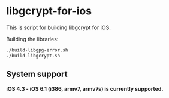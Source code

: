 # libgcrypt-for-ios

This is script for building libgcrypt for iOS.

Building the libraries:

```bash
./build-libgpg-error.sh
./build-libgcrypt.sh
```

## System support
**iOS 4.3 - iOS 6.1 (i386, armv7, armv7s) is currently supported.**
